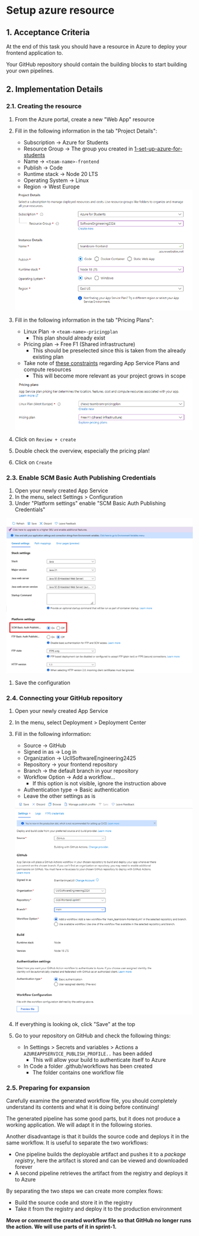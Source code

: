 # Setup azure resource

## 1. Acceptance Criteria

At the end of this task you should have a resource in Azure to deploy your frontend application to.

Your GitHub repository should contain the building blocks to start building your own pipelines.

## 2. Implementation Details

### 2.1. Creating the resource

1. From the Azure portal, create a new "Web App" resource
1. Fill in the following information in the tab "Project Details":
    * Subscription -> Azure for Students
    * Resource Group -> The group you created in [1-set-up-azure-for-students](../../1-azure/1-set-up-azure-for-students.md)
    * Name -> `<team-name>-frontend`
    * Publish -> Code
    * Runtime stack -> Node 20 LTS
    * Operating System -> Linux
    * Region -> West Europe

    <a href="./images/2-1-Azure-Web-App-Project-Details.png">
        <img src="./images/2-1-Azure-Web-App-Project-Details.png">
    </a>

1. Fill in the following information in the tab "Pricing Plans":
    * Linux Plan -> `<team-name>-pricingplan`
        * This plan should already exist
    * Pricing plan -> Free F1 (Shared infrastructure)
        * This should be preselected since this is taken from the already existing plan
    * Take note of [these constraints](<../../../../reference/cicd/azure/1 - note on app service plan.md>) regarding App Service Plans and compute resources
        * This will become more relevant as your project grows in scope

    <a href="./images/2-2-Azure-Web-App-Pricing-Details.png">
        <img src="./images/2-2-Azure-Web-App-Pricing-Details.png">
    </a>

1. Click on `Review + create`
1. Double check the overview, especially the pricing plan!
1. Click on `Create`

### 2.3. Enable SCM Basic Auth Publishing Credentials

1. Open your newly created App Service
1. In the menu, select Settings > Configuration
1. Under "Platform settings" enable "SCM Basic Auth Publishing Credentials"
  <a href="./images/2-4-Enable-SCM-Basic-Auth-Publishing-Credentials.png">
      <img src="./images/2-4-Enable-SCM-Basic-Auth-Publishing-Credentials.png">
  </a> 

1. Save the configuration

### 2.4. Connecting your GitHub repository

1. Open your newly created App Service
1. In the menu, select Deployment > Deployment Center
1. Fill in the following information:
    * Source -> GitHub
    * Signed in as -> Log in
    * Organization -> UcllSoftwareEngineering2425
    * Repository -> your frontend repository
    * Branch -> the default branch in your repository
    * Workflow Option -> Add a workflow...
      * If this option is not visible, ignore the instruction above
    * Authentication type -> Basic authentication
    * Leave the other settings as is
    
    <a href="./images/2-3-Azure-Web-App-Deployment-Center.png">
        <img src="./images/2-3-Azure-Web-App-Deployment-Center.png">
    </a>

1. If everything is looking ok, click "Save" at the top
1. Go to your repository on GitHub and check the following things:
    * In Settings > Secrets and variables > Actions a `AZUREAPPSERVICE_PUBLISH_PROFILE..` has been added
        * This will allow your build to authenticate itself to Azure
    * In Code a folder .github/workflows has been created
        * The folder contains one workflow file

### 2.5. Preparing for expansion

Carefully examine the generated workflow file, you should completely understand its contents and what it is doing before continuing!

The generated pipeline has some good parts, but it does not produce a working application. We will adapt it in the following stories.

Another disadvantage is that it builds the source code and deploys it in the same workflow. It is useful to separate the two workflows:

* One pipeline builds the deployable artifact and pushes it to a _package registry_, here the artifact is stored and can be viewed and downloaded forever
* A second pipeline retrieves the artifact from the registry and deploys it to Azure

By separating the two steps we can create more complex flows:

* Build the source code and store it in the registry
* Take it from the registry and deploy it to the production environment

**Move or comment the created workflow file so that GitHub no longer runs the action. We will use parts of it in sprint-1.**
